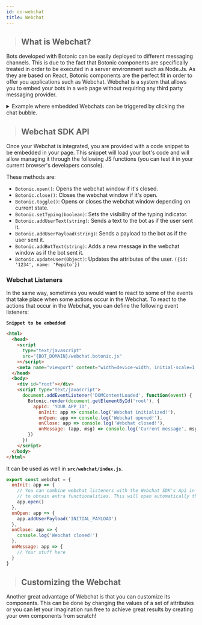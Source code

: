 ```yaml
---
id: co-webchat
title: Webchat
---
```


>## What is Webchat?

Bots developed with Botonic can be easily deployed to different messaging channels. 
This is due to the fact that Botonic components are specifically treated in order to be executed in a server environment such as Node.Js. 
As they are based on React, Botonic components are the perfect fit in order to offer you applications such as Webchat. Webchat is a system that allows you to embed your bots in a web page without requiring any third party messaging provider.

<details>
<summary>Example  where embedded Webchats can be triggered by clicking the chat bubble.</summary>
![](https://botonic-doc-static.netlify.com/images/webchat_usage.png)
</details>


>## Webchat SDK API

Once your Webchat is integrated, you are provided with a code snippet to be embedded in your page.
This snippet will load your bot's code and will allow managing it through the following JS functions (you can test it in your current browser's developers console).

These methods are:
* `Botonic.open()`: Opens the webchat window if it's closed.
* `Botonic.close()`: Closes the webchat window if it's open.
* `Botonic.toggle()`: Opens or closes the webchat window depending on current state.
* `Botonic.setTyping(boolean)`: Sets the visibility of the typing indicator.
* `Botonic.addUserText(string)`: Sends a text to the bot as if the user sent it.
* `Botonic.addUserPayload(string)`: Sends a payload to the bot as if the user sent it.
* `Botonic.addBotText(string)`: Adds a new message in the webchat window as if the bot sent it.
* `Botonic.updateUser(Object)`: Updates the attributes of the user. `({id: '1234', name: 'Pepito'})`

### Webchat Listeners
In the same way, sometimes you would want to react to some of the events that take place when some actions occur in the Webchat. To react to the actions that occur in the Webchat, you can define the following event listeners:

**`Snippet to be embedded`**
```html
<html>
  <head>
    <script
      type="text/javascript"
      src="{BOT_DOMAIN}/webchat.botonic.js"
    ></script>
    <meta name="viewport" content="width=device-width, initial-scale=1.0" />
  </head>
  <body>
    <div id="root"></div>
    <script type="text/javascript">
      document.addEventListener('DOMContentLoaded', function(event) {
        Botonic.render(document.getElementById('root'), {
          appId: 'YOUR_APP_ID',
          	onInit: app => console.log('Webchat initialized!'),
          	onOpen: app => console.log('Webchat opened!'),
          	onClose: app => console.log('Webchat closed!'),
          	onMessage: (app, msg) => console.log('Current message', msg)
        })
      })
    </script>
  </body>
</html>
```
It can be used as well in **`src/webchat/index.js`**.
```javascript
export const webchat = {
  onInit: app => {
    // You can combine webchat listeners with the Webchat SDK's Api in order
    // to obtain extra functionalities. This will open automatically the webchat once the site is loaded.
    app.open()
  },
  onOpen: app => {
    app.addUserPayload('INITIAL_PAYLOAD')
  },
  onClose: app => {
    console.log('Webchat closed!')
  },
  onMessage: app => {
    // Your stuff here
  }
}
```

>## Customizing the Webchat

Another great advantage of Webchat is that you can customize its components. This can be done by changing the values of a set of attributes 
or you can let your imagination run free to achieve great results by creating your own components from scratch! 